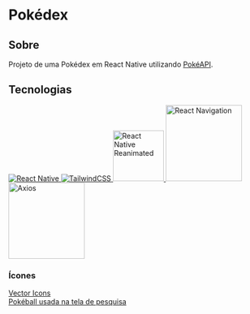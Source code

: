 # Pokédex

## Sobre

Projeto de uma Pokédex em React Native utilizando <a href="https://pokeapi.co" target="_blank">PokéAPI</a>.

## Tecnologias

<div>
    <a href="https://reactnative.dev">
        <img alt="React Native" title="React Native"
            src="https://img.shields.io/badge/React_Native-20232A?style=for-the-badge&logo=react&logoColor=61DAFB">
    </a>
    <a href="https://tailwindcss.com">
        <img alt="TailwindCSS" title="TailwindCSS"
            src="https://img.shields.io/badge/Tailwind_CSS-38B2AC?style=for-the-badge&logo=tailwind-css&logoColor=white">
    </a>
    <a href="https://docs.swmansion.com/react-native-reanimated/">
        <img alt="React Native Reanimated" title="React Native Reanimated"
        src="https://user-images.githubusercontent.com/53589614/218561594-4bf01032-0550-4758-837e-cb34ce03de7b.png"
        width="100">
    </a>
    <a href="https://reactnavigation.org">
        <img alt="React Navigation" title="React Navigation"
        src="https://user-images.githubusercontent.com/53589614/218565543-f7e2371c-d611-4308-ade0-41cdeac3cb54.png"
        width="150">
    </a>
    <a href="https://axios-http.com/ptbr/docs/intro">
        <img alt="Axios" title="Axios"
        src="https://user-images.githubusercontent.com/53589614/197038100-0a040627-c9e2-44a1-8bcf-d4f9bf276e68.png"
        width="150">
    </a>
</div>

### Ícones

<a href="https://github.com/oblador/react-native-vector-icons">
    Vector Icons
</a>
<br>
<a href="https://www.pngall.com/pokeball-png/download/40242">
    Pokéball usada na tela de pesquisa
</a>

